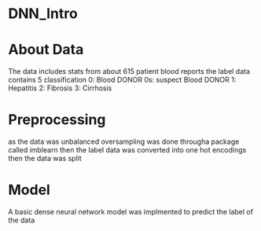 # DNN_Intro

# About Data
The data includes stats from about 615 patient blood reports 
the label data contains 5 classification 
0: Blood DONOR
0s: suspect Blood DONOR
1: Hepatitis
2: Fibrosis
3: Cirrhosis

# Preprocessing
as the data was unbalanced oversampling was done througha package called imblearn
then the label data was converted into one hot encodings
then the data was split

# Model
A basic dense neural network model was implmented to predict the label of the data 

